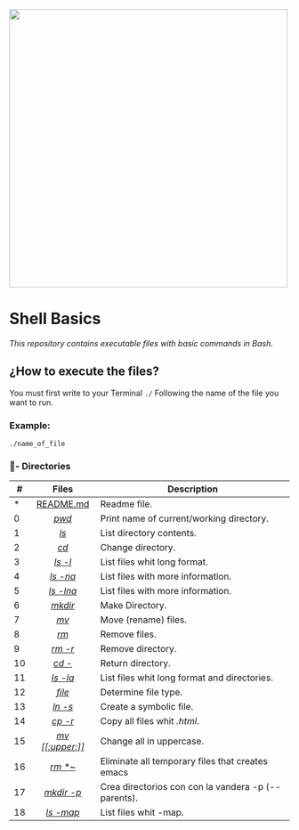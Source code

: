 <img src="https://blog.desdelinux.net/wp-content/uploads/2019/01/bash-logo.jpg" high="" width="500">

# Shell Basics

_This repository contains executable files with basic commands in Bash._


## ¿How to execute the files?

You must first write to your Terminal `./` Following the name of the file you want to run.

### Example:
```
./name_of_file
```
### :file_folder:- Directories

#|Files|Description
---|:---:|---
*|[README.md](./README.md)| Readme file.
0|[_pwd_](./0-current_working_directory)| Print name of current/working directory.
1|[_ls_](./1-listit)| List directory contents.
2|[_cd_](./2-bring_me_home)| Change directory.
3|[_ls -l_](./3-listfiles)| List files whit long format.
4|[_ls -na_](./4-listmorefiles)| List files with more information.
5|[_ls -lna_](./5-listfilesdigitonly)| List files with more information.
6|[_mkdir_](./6-firstdirectory)| Make Directory.
7|[_mv_](./7-movethatfile)| Move (rename) files.
8|[_rm_](./8-firstdelete)| Remove files.
9|[_rm -r_](./9-firstdirdeletion)| Remove directory.
10|[_cd -_](./10-back)| Return directory.
11|[_ls -la_](./11-lists)| List files whit long format and directories.
12|[_file_](./12-file_type)| Determine file type.
13|[_ln -s_](./13-symbolic_link)| Create a symbolic file.
14|[_cp -r_](./14-copy_html)| Copy all files whit _.html_.
15|[_mv [[:upper:]]_](./15-lets_move)| Change all in uppercase.
16|[_rm *~_](./16-clean_emacs)| Eliminate all temporary files that creates emacs
17|[_mkdir -p_](./17-tree)| Crea directorios con con la vandera -p (--parents).
18|[_ls -map_](./18-commas)| List files whit -map.
